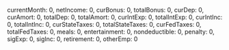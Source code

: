 currentMonth: 0,
netIncome: 0,
curBonus: 0,
totalBonus: 0,
curDep: 0,
curAmort: 0,
totalDep: 0,
totalAmort: 0,
curIntExp: 0,
totalIntExp: 0,
curIntInc: 0,
totalIntInc: 0,
curStateTaxes: 0,
totalStateTaxes: 0,
curFedTaxes: 0,
totalFedTaxes: 0,
meals: 0,
entertainment: 0,
nondeductible: 0,
penalty: 0,
sigExp: 0,
sigInc: 0,
retirement: 0,
otherEmp: 0

